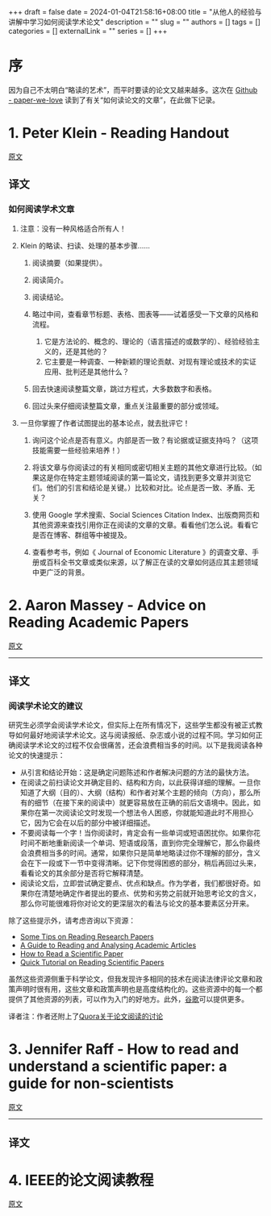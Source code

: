 +++ 
draft = false
date = 2024-01-04T21:58:16+08:00
title = "从他人的经验与讲解中学习如何阅读学术论文"
description = ""
slug = ""
authors = []
tags = []
categories = []
externalLink = ""
series = []
+++

# 序
因为自己不太明白“略读的艺术”，而平时要读的论文又越来越多。这次在 [Github - paper-we-love](https://github.com/papers-we-love/papers-we-love) 读到了有关“如何读论文的文章”，在此做下记录。

# 1. Peter Klein - Reading Handout
[原文](https://organizationsandmarkets.com/2010/08/31/how-to-read-an-academic-article/)

## 译文
### 如何阅读学术文章
1. 注意：没有一种风格适合所有人！
1. Klein 的略读、扫读、处理的基本步骤......
    1. 阅读摘要（如果提供）。
    1. 阅读简介。
    1. 阅读结论。
    1. 略过中间，查看章节标题、表格、图表等——试着感受一下文章的风格和流程。
        1. 它是方法论的、概念的、理论的（语言描述的或数学的）、经验经验主义的，还是其他的？
        1. 它主要是一种调查、一种新颖的理论贡献、对现有理论或技术的实证应用、批判还是其他什么？
        
    1. 回去快速阅读整篇文章，跳过方程式，大多数数字和表格。
        
    1. 回过头来仔细阅读整篇文章，重点关注最重要的部分或领域。
   
1. 一旦你掌握了作者试图提出的基本论点，就去批评它！
        
    1. 询问这个论点是否有意义。内部是否一致？有论据或证据支持吗？（这项技能需要一些经验来培养！）
        
    1. 将该文章与你阅读过的有关相同或密切相关主题的其他文章进行比较。（如果这是你在特定主题领域阅读的第一篇论文，请找到更多文章并浏览它们。他们的引言和结论是关键。）比较和对比。论点是否一致、矛盾、无关？
        
    1. 使用 Google 学术搜索、Social Sciences Citation Index、出版商网页和其他资源来查找引用你正在阅读的文章的文章。看看他们怎么说。看看它是否在博客、群组等中被提及。
        
    1. 查看参考书，例如《 Journal of Economic Literature 》的调查文章、手册或百科全书文章或类似来源，以了解正在读的文章如何适应其主题领域中更广泛的背景。
# 2. Aaron Massey - Advice on Reading Academic Papers

[原文](https://userpages.umbc.edu/~akmassey/posts/2012-02-15-advice-on-reading-academic-papers.html)

---

## 译文
### 阅读学术论文的建议

研究生必须学会阅读学术论文，但实际上在所有情况下，这些学生都没有被正式教导如何最好地阅读学术论文。这与阅读报纸、杂志或小说的过程不同。学习如何正确阅读学术论文的过程不仅会很痛苦，还会浪费相当多的时间。以下是我阅读各种论文的快速提示：
* 从引言和结论开始：这是确定问题陈述和作者解决问题的方法的最快方法。
* 在阅读之前扫读论文并确定目的、结构和方向，以此获得详细的理解。一旦你知道了大纲（目的）、大纲（结构）和作者对某个主题的倾向（方向），那么所有的细节（在接下来的阅读中）就更容易放在正确的前后文语境中。因此，如果你在第一次阅读论文时发现一个想法令人困惑，你就能知道此时不用担心它，因为它会在以后的部分中被详细描述。
* 不要阅读每一个字！当你阅读时，肯定会有一些单词或短语困扰你。如果你花时间不断地重新阅读一个单词、短语或段落，直到你完全理解它，那么你最终会浪费相当多的时间。通常，如果你只是简单地略读过你不理解的部分，含义会在下一段或下一节中变得清晰。记下你觉得困惑的部分，稍后再回过头来，看看论文的其余部分是否将它解释清楚。
* 阅读论文后，立即尝试确定要点、优点和缺点。作为学者，我们都很好奇。如果你在清楚地确定作者提出的要点、优势和劣势之前就开始思考论文的含义，那么你可能很难将你对论文的更深层次的看法与论文的基本要素区分开来。

除了这些提示外，请考虑咨询以下资源：
* [Some Tips on Reading Research Papers](http://www.u.arizona.edu/~mlindsey/sirls_reading/index.html)
* [A Guide to Reading and Analysing Academic Articles](http://www.yukoncollege.yk.ca/~agraham/guides/guidec.shtml)
* [How to Read a Scientific Paper](http://www.biochem.arizona.edu/classes/bioc568/papers.htm)
* [Quick Tutorial on Reading Scientific Papers](http://www.lib.purdue.edu/phys/inst/scipaper.html)

虽然这些资源侧重于科学论文，但我发现许多相同的技术在阅读法律评论文章和政策声明时很有用，这些文章和政策声明也是高度结构化的。这些资源中的每一个都提供了其他资源的列表，可以作为入门的好地方。此外，[谷歌](http://www.google.com/search?q=%27how+to+read+a+scientific+paper%27)可以提供更多。

译者注：作者还附上了[Quora关于论文阅读的讨论](http://www.quora.com/Academic-Papers/How-do-I-need-to-read-a-research-paper)

# 3. Jennifer Raff - How to read and understand a scientific paper: a guide for non-scientists

[原文](https://violentmetaphors.com/2013/08/25/how-to-read-and-understand-a-scientific-paper-2/)

---

## 译文


# 4. IEEE的论文阅读教程

[原文](https://dl.acm.org/doi/10.1145/1273445.1273458)

